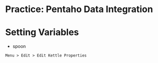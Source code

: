 # Practice: Pentaho Data Integration

# Setting Variables
- spoon
```
Menu > Edit > Edit Kettle Properties
```